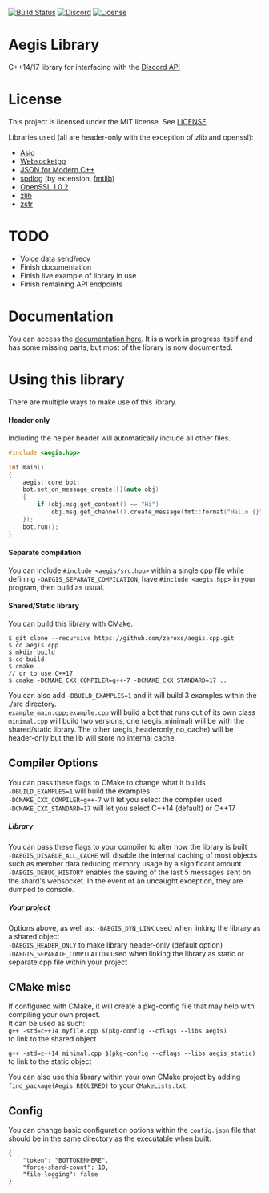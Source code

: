 [![Build Status](https://travis-ci.org/zeroxs/aegis.cpp.svg?branch=master)](https://travis-ci.org/zeroxs/aegis.cpp) [![Discord](https://discordapp.com/api/guilds/287048029524066334/widget.png)](https://discord.gg/w7Y3Bb8) [![License](https://img.shields.io/badge/license-MIT-blue.svg)](https://github.com/zeroxs/aegis.cpp/blob/master/LICENSE)


Aegis Library
=======

C++14/17 library for interfacing with the [Discord API](https://discordapp.com/developers/docs/intro)

# License #

This project is licensed under the MIT license. See [LICENSE](https://github.com/zeroxs/aegis.cpp/blob/master/LICENSE)

Libraries used (all are header-only with the exception of zlib and openssl):
- [Asio](https://github.com/chriskohlhoff/asio)
- [Websocketpp](https://github.com/zaphoyd/websocketpp)
- [JSON for Modern C++](https://github.com/nlohmann/json)
- [spdlog](https://github.com/gabime/spdlog) (by extension, [fmtlib](https://github.com/fmtlib/fmt))
- [OpenSSL 1.0.2](https://www.openssl.org)
- [zlib](https://zlib.net)
- [zstr](https://github.com/mateidavid/zstr)



# TODO #
- Voice data send/recv
- Finish documentation
- Finish live example of library in use
- Finish remaining API endpoints

# Documentation #
You can access the [documentation here](https://docs.aegisbot.io/). It is a work in progress itself and has some missing parts, but most of the library is now documented.

# Using this library #
There are multiple ways to make use of this library.

#### Header only ####
Including the helper header will automatically include all other files.
```cpp
#include <aegis.hpp>

int main()
{
    aegis::core bot;
    bot.set_on_message_create([](auto obj)
    {
        if (obj.msg.get_content() == "Hi")
            obj.msg.get_channel().create_message(fmt::format("Hello {}", obj.msg.author.username));
    });
    bot.run();
}
```

#### Separate compilation ####
You can include `#include <aegis/src.hpp>` within a single cpp file while defining `-DAEGIS_SEPARATE_COMPILATION`, have `#include <aegis.hpp>` in your program, then build as usual.

#### Shared/Static library ####
You can build this library with CMake.
```
$ git clone --recursive https://github.com/zeroxs/aegis.cpp.git
$ cd aegis.cpp
$ mkdir build
$ cd build
$ cmake ..
// or to use C++17
$ cmake -DCMAKE_CXX_COMPILER=g++-7 -DCMAKE_CXX_STANDARD=17 ..
```
You can also add `-DBUILD_EXAMPLES=1` and it will build 3 examples within the ./src directory.</br>
`example_main.cpp;example.cpp` will build a bot that runs out of its own class</br>
`minimal.cpp` will build two versions, one (aegis_minimal) will be with the shared/static library. The other (aegis_headeronly_no_cache) will be header-only but the lib will store no internal cache.


## Compiler Options ##
You can pass these flags to CMake to change what it builds</br>
`-DBUILD_EXAMPLES=1` will build the examples</br>
`-DCMAKE_CXX_COMPILER=g++-7` will let you select the compiler used</br>
`-DCMAKE_CXX_STANDARD=17` will let you select C++14 (default) or C++17

##### Library #####
You can pass these flags to your compiler to alter how the library is built</br>
`-DAEGIS_DISABLE_ALL_CACHE` will disable the internal caching of most objects such as member data reducing memory usage by a significant amount</br>
`-DAEGIS_DEBUG_HISTORY` enables the saving of the last 5 messages sent on the shard's websocket. In the event of an uncaught exception, they are dumped to console.</br>

##### Your project #####
Options above, as well as:
`-DAEGIS_DYN_LINK` used when linking the library as a shared object</br>
`-DAEGIS_HEADER_ONLY` to make library header-only (default option)</br>
`-DAEGIS_SEPARATE_COMPILATION` used when linking the library as static or separate cpp file within your project</br>

## CMake misc ##
If configured with CMake, it will create a pkg-config file that may help with compiling your own project.</br>
It can be used as such:</br>
`g++ -std=c++14 myfile.cpp $(pkg-config --cflags --libs aegis)`</br>
to link to the shared object

`g++ -std=c++14 minimal.cpp $(pkg-config --cflags --libs aegis_static)`</br>
to link to the static object</br>

You can also use this library within your own CMake project by adding `find_package(Aegis REQUIRED)` to your `CMakeLists.txt`.


## Config ##
You can change basic configuration options within the `config.json` file that should be in the same directory as the executable when built.
```
{
	"token": "BOTTOKENHERE",
	"force-shard-count": 10,
	"file-logging": false
}
```
